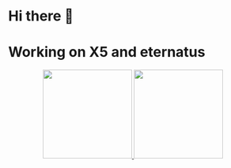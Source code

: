 # Hi there 👋

<h1>Working on X5 and eternatus</h1> 

<p align="center">
  <a href="https://github.com/MUSANGTARA0">
  <img height="180em" src="https://github-readme-stats-eight-theta.vercel.app/api?username=musangtara0&show_icons=true&theme=algolia&include_all_commits=true&count_private=true"
</a>
<a href="https://github.com/MUSANGTARA0">
  <img height="180em" src="https://github-readme-stats-eight-theta.vercel.app/api/top-langs/?username=musangtara0&layout=compact&langs_count=8&theme=algolia"
</a>
</p>

